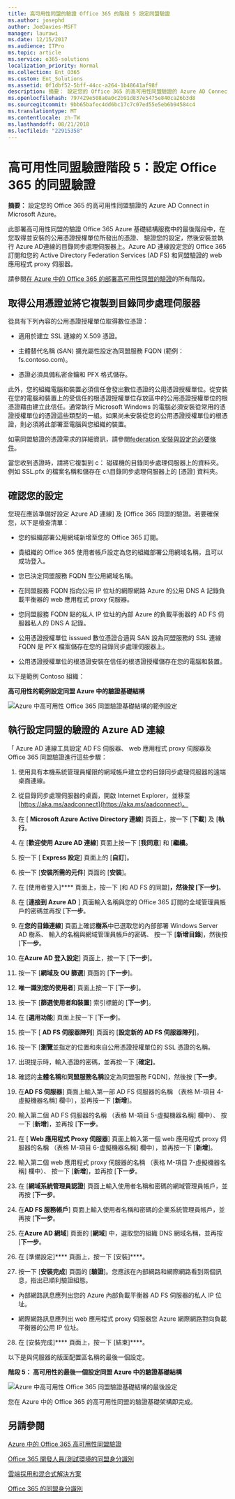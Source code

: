 ```yaml
---
title: 高可用性同盟的驗證 Office 365 的階段 5 設定同盟驗證
ms.author: josephd
author: JoeDavies-MSFT
manager: laurawi
ms.date: 12/15/2017
ms.audience: ITPro
ms.topic: article
ms.service: o365-solutions
localization_priority: Normal
ms.collection: Ent_O365
ms.custom: Ent_Solutions
ms.assetid: 0f1dbf52-5bff-44cc-a264-1b48641af98f
description: 摘要： 設定您的 Office 365 的高可用性同盟驗證的 Azure AD Connect in Microsoft Azure。
ms.openlocfilehash: 797429e508a0a0c2b91d837e5475e840ca26b3d8
ms.sourcegitcommit: 9bb65bafec4dd6bc17c7c07ed55e5eb6b94584c4
ms.translationtype: MT
ms.contentlocale: zh-TW
ms.lasthandoff: 08/21/2018
ms.locfileid: "22915358"
---
```

# <a name="high-availability-federated-authentication-phase-5-configure-federated-authentication-for-office-365"></a>高可用性同盟驗證階段 5：設定 Office 365 的同盟驗證

 **摘要：** 設定您的 Office 365 的高可用性同盟驗證的 Azure AD Connect in Microsoft Azure。
 
此部署高可用性同盟的驗證 Office 365 Azure 基礎結構服務中的最後階段中，在您取得並安裝的公用憑證授權單位所發出的憑證、 驗證您的設定，然後安裝並執行 Azure AD連線的目錄同步處理伺服器上。Azure AD 連線設定您的 Office 365 訂閱和您的 Active Directory Federation Services (AD FS) 和同盟驗證的 web 應用程式 proxy 伺服器。
  
請參閱[在 Azure 中的 Office 365 的部署高可用性同盟的驗證](deploy-high-availability-federated-authentication-for-office-365-in-azure.md)的所有階段。
  
## <a name="get-a-public-certificate-and-copy-it-to-the-directory-synchronization-server"></a>取得公用憑證並將它複製到目錄同步處理伺服器

從具有下列內容的公用憑證授權單位取得數位憑證：
  
- 適用於建立 SSL 連線的 X.509 憑證。
    
- 主體替代名稱 (SAN) 擴充屬性設定為同盟服務 FQDN (範例： fs.contoso.com)。
    
- 憑證必須具備私密金鑰和 PFX 格式儲存。
    
此外，您的組織電腦和裝置必須信任會發出數位憑證的公用憑證授權單位。從安裝在您的電腦和裝置上的受信任的根憑證授權單位存放區中的公用憑證授權單位的根憑證藉由建立此信任。通常執行 Microsoft Windows 的電腦必須安裝從常用的憑證授權單位的憑證這些類型的一組。如果尚未安裝從您的公用憑證授權單位的根憑證，則必須將此部署至電腦與您組織的裝置。
  
如需同盟驗證的憑證需求的詳細資訊，請參閱[federation 安裝與設定的必要條件](https://docs.microsoft.com/azure/active-directory/connect/active-directory-aadconnect-prerequisites#prerequisites-for-federation-installation-and-configuration)。
  
當您收到憑證時，請將它複製到 c： 磁碟機的目錄同步處理伺服器上的資料夾。例如 SSL.pfx 的檔案名稱和儲存在 c:\\目錄同步處理伺服器上的 [憑證] 資料夾。
  
## <a name="verify-your-configuration"></a>確認您的設定

您現在應該準備好設定 Azure AD 連線] 及 [Office 365 同盟的驗證。若要確保您，以下是檢查清單：
  
- 您的組織部署公用網域新增至您的 Office 365 訂閱。
    
- 貴組織的 Office 365 使用者帳戶設定為您的組織部署公用網域名稱，且可以成功登入。
    
- 您已決定同盟服務 FQDN 型公用網域名稱。
    
- 在同盟服務 FQDN 指向公用 IP 位址的網際網路 Azure 的公用 DNS A 記錄負載平衡器的 web 應用程式 proxy 伺服器。
    
- 您同盟服務 FQDN 點的私人 IP 位址的內部 Azure 的負載平衡器的 AD FS 伺服器私人的 DNS A 記錄。
    
- 公用憑證授權單位 isssued 數位憑證合適與 SAN 設為同盟服務的 SSL 連線 FQDN 是 PFX 檔案儲存在您的目錄同步處理伺服器上。
    
- 公用憑證授權單位的根憑證安裝在信任的根憑證授權儲存在您的電腦和裝置。
    
以下是範例 Contoso 組織：
  
**高可用性的範例設定同盟 Azure 中的驗證基礎結構**

![Azure 中高可用性 Office 365 同盟驗證基礎結構的範例設定](media/ac1a6a0d-0156-4407-9336-6e4cd6db8633.png)
  
## <a name="run-azure-ad-connect-to-configure-federated-authentication"></a>執行設定同盟的驗證的 Azure AD 連線

「 Azure AD 連線工具設定 AD FS 伺服器、 web 應用程式 proxy 伺服器及 Office 365 同盟驗證進行這些步驟：
  
1. 使用具有本機系統管理員權限的網域帳戶建立您的目錄同步處理伺服器的遠端桌面連線。
    
2. 從目錄同步處理伺服器的桌面，開啟 Internet Explorer，並移至[https://aka.ms/aadconnect](https://aka.ms/aadconnect)。
    
3. 在 [ **Microsoft Azure Active Directory 連線**] 頁面上，按一下 [**下載**] 及 [**執行**。
    
4. 在 [**歡迎使用 Azure AD 連線**] 頁面上按一下 [**我同意**] 和 [**繼續。**
    
5. 按一下 [ **Express 設定**] 頁面上的 [**自訂**]。
    
6. 按一下 [**安裝所需的元件**] 頁面的 [**安裝**]。
    
7. 在 [使用者登入]**** 頁面上，按一下 [和 AD FS 的同盟]****，然後按 [下一步]****。
    
8. 在 [**連接到 Azure AD** ] 頁面輸入名稱與您的 Office 365 訂閱的全域管理員帳戶的密碼並再按 [**下一步**。
    
9. 在**您的目錄連線**] 頁面上確認**樹系**中已選取您的內部部署 Windows Server AD 樹系、 輸入的名稱與網域管理員帳戶的密碼、 按一下 [**新增目錄**]，然後按 [**下一步**。
    
10. 在**Azure AD 登入設定**] 頁面上，按一下 [**下一步**]。
    
11. 按一下 [**網域及 OU 篩選**] 頁面的 [**下一步**]。
    
12. **唯一識別您的使用者**] 頁面上按一下 [**下一步**]。
    
13. 按一下 [**篩選使用者和裝置**] 索引標籤的 [**下一步**]。
    
14. 在 [**選用功能**] 頁面上按一下 [**下一步**]。
    
15. 按一下 [ **AD FS 伺服器陣列**] 頁面的 [**設定新的 AD FS 伺服器陣列**]。
    
16. 按一下 [**瀏覽**並指定的位置和來自公用憑證授權單位的 SSL 憑證的名稱。
    
17. 出現提示時，輸入憑證的密碼，並再按一下 [**確定]**。
    
18. 確認的**主體名稱**和**同盟服務名稱**設定為同盟服務 FQDN]，然後按 [**下一步**。
    
19. 在**AD FS 伺服器**] 頁面上輸入第一部 AD FS 伺服器的名稱 （表格 M-項目 4-虛擬機器名稱] 欄中），並再按一下 [**新增**]。
    
20. 輸入第二個 AD FS 伺服器的名稱 （表格 M-項目 5-虛擬機器名稱] 欄中）、 按一下 [**新增**]，並再按 [**下一步**。
    
21. 在 [ **Web 應用程式 Proxy 伺服器**] 頁面上輸入第一個 web 應用程式 proxy 伺服器的名稱 （表格 M-項目 6-虛擬機器名稱] 欄中），並再按一下 [**新增**]。
    
22. 輸入第二個 web 應用程式 proxy 伺服器的名稱 （表格 M-項目 7-虛擬機器名稱] 欄中）、 按一下 [**新增**]，並再按 [**下一步**。
    
23. 在 [**網域系統管理員認證**] 頁面上輸入使用者名稱和密碼的網域管理員帳戶，並再按 [**下一步**。
    
24. 在**AD FS 服務帳戶**] 頁面上輸入使用者名稱和密碼的企業系統管理員帳戶，並再按 [**下一步**。
    
25. 在**Azure AD 網域**] 頁面的 [**網域**] 中，選取您的組織 DNS 網域名稱，並再按 [**下一步**。
    
26. 在 [準備設定]**** 頁面上，按一下 [安裝]****。
    
27. 按一下 [**安裝完成**] 頁面的 [**驗證**]。您應該在內部網路和網際網路看到兩個訊息，指出已順利驗證組態。
    
  - 內部網路訊息應列出您的 Azure 內部負載平衡器 AD FS 伺服器的私人 IP 位址。
    
  - 網際網路訊息應列出 web 應用程式 proxy 伺服器您 Azure 網際網路對向負載平衡器的公用 IP 位址。
    
28. 在 [安裝完成]**** 頁面上，按一下 [結束]****。
    
以下是與伺服器的版面配置區名稱的最後一個設定。
  
**階段 5： 高可用性的最後一個設定同盟 Azure 中的驗證基礎結構**

![Azure 中高可用性 Office 365 同盟驗證基礎結構的最後設定](media/c5da470a-f2aa-489a-a050-df09b4d641df.png)
  
您在 Azure 中的 Office 365 的高可用性同盟的驗證基礎架構即完成。
  
## <a name="see-also"></a>另請參閱

[Azure 中的 Office 365 高可用性同盟驗證](deploy-high-availability-federated-authentication-for-office-365-in-azure.md)
  
[Office 365 開發人員/測試環境的同盟身分識別](federated-identity-for-your-office-365-dev-test-environment.md)
  
[雲端採用和混合式解決方案](cloud-adoption-and-hybrid-solutions.md)

[Office 365 的同盟身分識別](https://support.office.com/article/Understanding-Office-365-identity-and-Azure-Active-Directory-06a189e7-5ec6-4af2-94bf-a22ea225a7a9#bk_federated)


